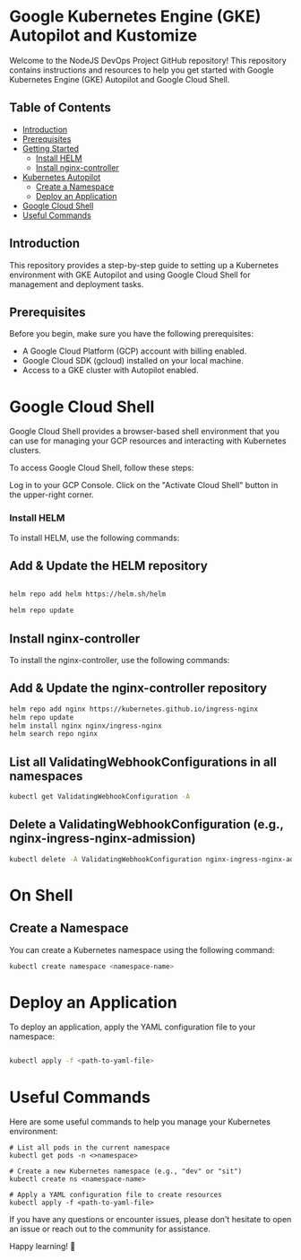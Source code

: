 # Google Kubernetes Engine (GKE) Autopilot and Kustomize

Welcome to the NodeJS DevOps Project GitHub repository! This repository contains instructions and resources to help you get started with Google Kubernetes Engine (GKE) Autopilot and Google Cloud Shell. 

## Table of Contents
- [Introduction](#introduction)
- [Prerequisites](#prerequisites)
- [Getting Started](#getting-started)
  - [Install HELM](#install-helm)
  - [Install nginx-controller](#install-nginx-controller)
- [Kubernetes Autopilot](#kubernetes-autopilot)
  - [Create a Namespace](#create-a-namespace)
  - [Deploy an Application](#deploy-an-application)
- [Google Cloud Shell](#google-cloud-shell)
- [Useful Commands](#useful-commands)

## Introduction
This repository provides a step-by-step guide to setting up a Kubernetes environment with GKE Autopilot and using Google Cloud Shell for management and deployment tasks.

## Prerequisites
Before you begin, make sure you have the following prerequisites:
- A Google Cloud Platform (GCP) account with billing enabled.
- Google Cloud SDK (gcloud) installed on your local machine.
- Access to a GKE cluster with Autopilot enabled.


# Google Cloud Shell
Google Cloud Shell provides a browser-based shell environment that you can use for managing your GCP resources and interacting with Kubernetes clusters.

To access Google Cloud Shell, follow these steps:

Log in to your GCP Console.
Click on the "Activate Cloud Shell" button in the upper-right corner.

### Install HELM
To install HELM, use the following commands:

## Add & Update the HELM repository
```bash

helm repo add helm https://helm.sh/helm

helm repo update
```
## Install nginx-controller
To install the nginx-controller, use the following commands:

## Add & Update the nginx-controller repository
```bash
helm repo add nginx https://kubernetes.github.io/ingress-nginx
helm repo update
helm install nginx nginx/ingress-nginx 
helm search repo nginx
```
## List all ValidatingWebhookConfigurations in all namespaces
```bash
kubectl get ValidatingWebhookConfiguration -A
```
## Delete a ValidatingWebhookConfiguration (e.g., nginx-ingress-nginx-admission)
```bash
kubectl delete -A ValidatingWebhookConfiguration nginx-ingress-nginx-admission
```
# On Shell
## Create a Namespace
You can create a Kubernetes namespace using the following command:

``` bash
kubectl create namespace <namespace-name>
```
# Deploy an Application

To deploy an application, apply the YAML configuration file to your namespace:

```bash

kubectl apply -f <path-to-yaml-file>
```

# Useful Commands
Here are some useful commands to help you manage your Kubernetes environment:

``` bash=
# List all pods in the current namespace
kubectl get pods -n <>namespace>

# Create a new Kubernetes namespace (e.g., "dev" or "sit")
kubectl create ns <namespace-name>

# Apply a YAML configuration file to create resources
kubectl apply -f <path-to-yaml-file>
```

If you have any questions or encounter issues, please don't hesitate to open an issue or reach out to the community for assistance.

Happy learning! 🚀
